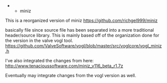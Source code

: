* * miniz

This is a reorganized version of miniz
https://github.com/richgel999/miniz

basically file since source file has been separated into a more traditional
header/source library. This is mainly based off of the organization done for the
version in the valve vogl tool.
https://github.com/ValveSoftware/vogl/blob/master/src/voglcore/vogl_miniz.h

I've also integrated the changes from here:
http://www.tenacioussoftware.com/miniz_v116_beta_r1.7z

Eventually may integrate changes from the vogl version as well.

